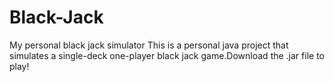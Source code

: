 # Black-Jack
My personal black jack simulator
This is a personal java project that simulates a single-deck one-player black jack game.Download the .jar file to play!

